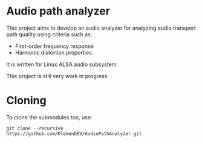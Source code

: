 # Audio path analyzer

This project aims to develop an audio analyzer for analyzing audio transport path quality using criteria such as:
* First-order frequency response
* Harmonic distortion properties

It is written for Linux ALSA audio subsystem.

This project is still very work in progress.

# Cloning

To clone the submodules too, use:

`git clone --recursive https://github.com/KlemenDEV/AudioPathAnalyzer.git`
